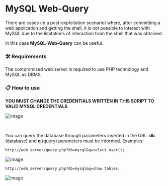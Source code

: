 # MySQL Web-Query

There are cases (in a post-exploitation scenario) where, after committing a web application and getting the shell, it is not possible to interact with MySQL due to the limitations of interaction from the shell that was obtained.

In this case **MySQL-Web-Query** can be useful.

### :hammer_and_wrench: Requirements

The compromised web server is required to use PHP technology and MySQL as DBMS.

### 📋 How to use

**YOU MUST CHANGE THE CREDENTIALS WRITTEN IN THIS SCRIPT TO VALID MYSQL CREDENTIALS**

![image](https://user-images.githubusercontent.com/76706456/181995869-3400e6e9-c19c-4d70-883a-cf4400197ccf.png)

<br>

You can query the database through parameters inserted in the URL. **db** (database) and **q** (query) parameters must be informed. Examples:
```
http://web_server/query.php?db=mysql&q=select user();
```
![image](https://user-images.githubusercontent.com/76706456/178148420-53e2f3bb-6071-486f-900a-6e0d6f7e0582.png)
```
http://web_server/query.php?db=mysql&q=show tables;
```
![image](https://user-images.githubusercontent.com/76706456/178148558-2921f6ad-45f9-446e-95c0-7b0ee3e9f0b0.png)
